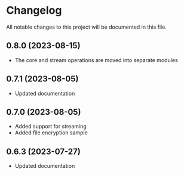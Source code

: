 # Changelog

All notable changes to this project will be documented in this file.

## 0.8.0 (2023-08-15)

- The core and stream operations are moved into separate modules

## 0.7.1 (2023-08-05)

- Updated documentation

## 0.7.0 (2023-08-05)

- Added support for streaming
- Added file encryption sample

## 0.6.3 (2023-07-27)

- Updated documentation
